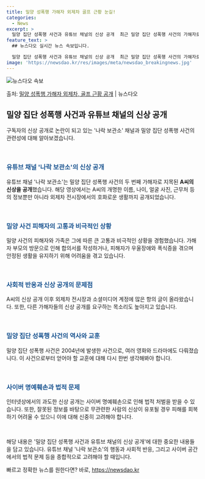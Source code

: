 ```yaml
---
title: 밀양 성폭행 가해자 외제차 골프 근황 눈길!
categories:
  - News
excerpt: >
  밀양 집단 성폭행 사건과 유튜브 채널의 신상 공개  최근 밀양 집단 성폭행 사건의 가해자로 추정되는 남성의 …
feature_text: >
  ## 뉴스다오 실시간 뉴스 속보입니다.

  밀양 집단 성폭행 사건과 유튜브 채널의 신상 공개  최근 밀양 집단 성폭행 사건의 가해자로 추정되는 남성의 …
image: 'https://newsdao.kr/res/images/meta/newsdao_breakingnews.jpg'
---
```


![뉴스다오 속보](https://newsdao.kr/res/images/meta/newsdao_breakingnews.jpg)

<p>출처: <a href="https://newsdao.kr/4048" rel="dofollow">밀양 성폭행 가해자 외제차, 골프 근황 공개</a> | 뉴스다오</p>

<h2 data-ke-size="size26">밀양 집단 성폭행 사건과 유튜브 채널의 신상 공개</h2>
구독자</span>의 신상 공개로 논란이 되고 있는 '나락 보관소'</b> 채널과 밀양 집단 성폭행 사건의 관련성에 대해 알아보겠습니다. 

<p data-ke-size="size16">&nbsp;</p>

<h3><b><span style="color: #1a5490;">유튜브 채널 '나락 보관소'의 신상 공개</span></b></h3>
유튜브 채널 '나락 보관소'는 밀양 집단 성폭행 사건의 두 번째 가해자로 지목된 <b>A씨의 신상을 공개</b>했습니다. 해당 영상에서는 A씨의 개명한 이름, 나이, 얼굴 사진, 근무처 등의 정보뿐만 아니라 외제차 전시장에서의 호화로운 생활까지 공개되었습니다.

<p data-ke-size="size16">&nbsp;</p>

<h3><b><span style="color: #1a5490;">밀양 사건 피해자의 고통과 비극적인 상황</span></b></h3>
밀양 사건의 피해자와 가족은 그에 따른 큰 고통과 비극적인 상황을 경험했습니다. 가해자 부모의 방문으로 인해 합의서를 작성하거나, 피해자가 우울장애와 폭식증을 겪으며 안정된 생활을 유지하기 위해 어려움을 겪고 있습니다.

<p data-ke-size="size16">&nbsp;</p>

<h3><b><span style="color: #1a5490;">사회적 반응과 신상 공개의 문제점</span></b></h3>
A씨의 신상 공개 이후 외제차 전시장과 소셜미디어 계정에 많은 항의 글이 올라왔습니다. 또한, 다른 가해자들의 신상 공개를 요구하는 목소리도 높아지고 있습니다.

<p data-ke-size="size16">&nbsp;</p>

<h3><b><span style="color: #1a5490;">밀양 집단 성폭행 사건의 역사와 교훈</span></b></h3>
밀양 집단 성폭행 사건은 2004년에 발생한 사건으로, 여러 영화와 드라마에도 다뤄졌습니다. 이 사건으로부터 얻어야 할 교훈에 대해 다시 한번 생각해봐야 합니다.

<p data-ke-size="size16">&nbsp;</p>

<h3><b><span style="color: #1a5490;">사이버 명예훼손과 법적 문제</span></b></h3>
인터넷상에서의 과도한 신상 공개는 사이버 명예훼손으로 인해 법적 처벌을 받을 수 있습니다. 또한, 잘못된 정보를 바탕으로 무관련한 사람의 신상이 유포될 경우 피해를 회복하기 어려울 수 있으니 이에 대해 신중히 고려해야 합니다.

<p data-ke-size="size16">&nbsp;</p>

해당 내용은 '밀양 집단 성폭행 사건과 유튜브 채널의 신상 공개'에 대한 중요한 내용들을 담고 있습니다. 유튜브 채널 '나락 보관소'의 행동과 사회적 반응, 그리고 사이버 공간에서의 법적 문제 등을 종합적으로 고려해야 할 때입니다. 

빠르고 정확한 뉴스를 원한다면? 바로, <a href="https://newsdao.kr" rel="dofollow">https://newsdao.kr</a>


